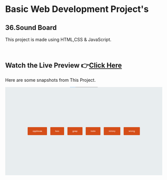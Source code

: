 # Basic Web Development Project's

## 36.Sound Board


This project is made using HTML,CSS & JavaScript.


<br>

## Watch the Live Preview 👉[Click Here](https://sorcererchiragsingh.github.io/Web-Development-Projects/36-Sound%20Board)
Here are some snapshots from This Project.

![Preview Image1](https://github.com/SorcererChiragsingh/Web-Development-Projects/blob/main/36-Sound%20Board/Images/preview1.png)
<br><br>
